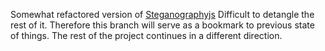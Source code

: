 Somewhat refactored version of [Steganographyjs](https://github.com/petereigenschink/steganography.js/)
Difficult to detangle the rest of it. Therefore this branch will serve as a bookmark to previous state of things.
The rest of the project continues in a different direction.
